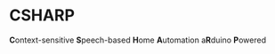 CSHARP
======

<b>C</b>ontext-sensitive <b>S</b>peech-based <b>H</b>ome <b>A</b>utomation a<b>R</b>duino <b>P</b>owered

